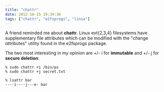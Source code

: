 ```yaml
---
title: "chattr"
date: 2012-10-15 19:34:36
tags: ["chattr", "e2fsprogs", "linux"]
---
```


<p>
A friend reminded me about <span class="mono"><b>chattr</b></span>. Linux ext{2,3,4} filesystems have supplementary file attributes which can be modified with the "<i>ch</i>ange <i>attr</i>ibutes" utility found in the e2fsprogs package.
</p>

<p>
The two most interesting in my opinion are <span class="mono">+/- i</span> for <b>immutable</b> and <span class="mono">+/- j</span> for <b>secure deletion</b>:

```
% sudo chattr +i /bin/ps
% sudo chattr +j secret.txt

% lsattr bar
----i----j---e- bar
```
</p>
